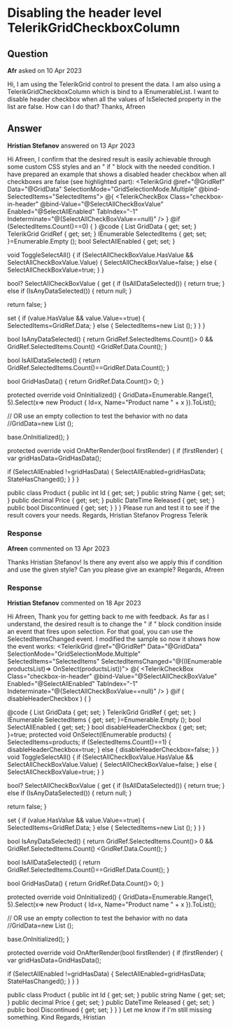 # Disabling the header level TelerikGridCheckboxColumn

## Question

**Afr** asked on 10 Apr 2023

Hi, I am using the TelerikGrid control to present the data. I am also using a TelerikGridCheckboxColumn which is bind to a IEnumerableList. I want to disable header checkbox when all the values of IsSelected property in the list are false. How can I do that? Thanks, Afreen

## Answer

**Hristian Stefanov** answered on 13 Apr 2023

Hi Afreen, I confirm that the desired result is easily achievable through some custom CSS styles and an " if " block with the needed condition. I have prepared an example that shows a disabled header checkbox when all checkboxes are false (see highlighted part): <TelerikGrid @ref="@GridRef" Data="@GridData" SelectionMode="GridSelectionMode.Multiple" @bind-SelectedItems="SelectedItems"> <GridColumns> <GridCheckboxColumn Width="140px" HeaderClass="header-select-all"> <HeaderTemplate> @{ <TelerikCheckBox Class="checkbox-in-header" @bind-Value="@SelectAllCheckBoxValue" Enabled="@SelectAllEnabled" TabIndex="-1" Indeterminate="@(SelectAllCheckBoxValue==null)" /> } </HeaderTemplate> </GridCheckboxColumn> <GridColumn Field="@(nameof(Product.Name))" Title="Product Name" /> </GridColumns> </TelerikGrid> <style>.k-grid.header-select-all.k-checkbox { vertical-align: middle;
}.k-grid.header-select-all,.k-grid td:first -child { text-align: center;
} </style> @if (SelectedItems.Count()==0)
{ <style>.checkbox-in-header { pointer-events: none; opacity: 0.5;
} </style> } @code {
List <Product> GridData { get; set; }
TelerikGrid <Product> GridRef { get; set; }
IEnumerable <Product> SelectedItems { get; set; }=Enumerable.Empty <Product> ();
bool SelectAllEnabled { get; set; }

void ToggleSelectAll()
{
if (SelectAllCheckBoxValue.HasValue && SelectAllCheckBoxValue.Value)
{
SelectAllCheckBoxValue=false;
}
else
{
SelectAllCheckBoxValue=true;
}
}

bool? SelectAllCheckBoxValue
{
get
{
if (IsAllDataSelected())
{
return true;
}
else if (IsAnyDataSelected())
{
return null;
}

return false;
}

set
{
if (value.HasValue && value.Value==true)
{
SelectedItems=GridRef.Data;
}
else
{
SelectedItems=new List <Product> ();
}
}
}

bool IsAnyDataSelected()
{
return GridRef.SelectedItems.Count()> 0 && GridRef.SelectedItems.Count() <GridRef.Data.Count();
}

bool IsAllDataSelected()
{
return GridRef.SelectedItems.Count()==GridRef.Data.Count();
}

bool GridHasData()
{
return GridRef.Data.Count()> 0;
}

protected override void OnInitialized()
{
GridData=Enumerable.Range(1, 5).Select(x=> new Product
{
Id=x,
Name="Product name " + x
}).ToList();

// OR use an empty collection to test the behavior with no data
//GridData=new List <Product> ();

base.OnInitialized();
}

protected override void OnAfterRender(bool firstRender)
{
if (firstRender)
{
var gridHasData=GridHasData();

if (SelectAllEnabled !=gridHasData)
{
SelectAllEnabled=gridHasData;
StateHasChanged();
}
}
}

public class Product
{
public int Id { get; set; }
public string Name { get; set; }
public decimal Price { get; set; }
public DateTime Released { get; set; }
public bool Discontinued { get; set; }
}
} Please run and test it to see if the result covers your needs. Regards, Hristian Stefanov Progress Telerik

### Response

**Afreen** commented on 13 Apr 2023

Thanks Hristian Stefanov! Is there any event also we apply this if condition and use the given style? Can you please give an example? Regards, Afreen

### Response

**Hristian Stefanov** commented on 18 Apr 2023

Hi Afreen, Thank you for getting back to me with feedback. As far as I understand, the desired result is to change the " if " block condition inside an event that fires upon selection. For that goal, you can use the SelectedItemsChanged event. I modified the sample so now it shows how the event works: <TelerikGrid @ref="@GridRef" Data="@GridData" SelectionMode="GridSelectionMode.Multiple" SelectedItems="SelectedItems" SelectedItemsChanged="@((IEnumerable<Product> productsList)=> OnSelect(productsList))"> <GridColumns> <GridCheckboxColumn Width="140px" HeaderClass="header-select-all"> <HeaderTemplate> @{ <TelerikCheckBox Class="checkbox-in-header" @bind-Value="@SelectAllCheckBoxValue" Enabled="@SelectAllEnabled" TabIndex="-1" Indeterminate="@(SelectAllCheckBoxValue==null)" /> } </HeaderTemplate> </GridCheckboxColumn> <GridColumn Field="@(nameof(Product.Name))" Title="Product Name" /> </GridColumns> </TelerikGrid> <style>.k-grid.header-select-all.k-checkbox { vertical-align: middle;
}.k-grid.header-select-all,.k-grid td:first -child { text-align: center;
} </style> @if ( disableHeaderCheckbox )
{ <style>.checkbox-in-header { pointer-events: none; opacity: 0.5;
} </style> }

@code {
List <Product> GridData { get; set; }
TelerikGrid <Product> GridRef { get; set; }
IEnumerable <Product> SelectedItems { get; set; }=Enumerable.Empty <Product> ();
bool SelectAllEnabled { get; set; } bool disableHeaderCheckbox { get; set; }=true; protected void OnSelect(IEnumerable <Product> products)
{
SelectedItems=products;
if (SelectedItems.Count()==1)
{
disableHeaderCheckbox=true;
}
else
{
disableHeaderCheckbox=false;
}
} void ToggleSelectAll()
{
if (SelectAllCheckBoxValue.HasValue && SelectAllCheckBoxValue.Value)
{
SelectAllCheckBoxValue=false;
}
else
{
SelectAllCheckBoxValue=true;
}
}

bool? SelectAllCheckBoxValue
{
get
{
if (IsAllDataSelected())
{
return true;
}
else if (IsAnyDataSelected())
{
return null;
}

return false;
}

set
{
if (value.HasValue && value.Value==true)
{
SelectedItems=GridRef.Data;
}
else
{
SelectedItems=new List <Product> ();
}
}
}

bool IsAnyDataSelected()
{
return GridRef.SelectedItems.Count()> 0 && GridRef.SelectedItems.Count() <GridRef.Data.Count();
}

bool IsAllDataSelected()
{
return GridRef.SelectedItems.Count()==GridRef.Data.Count();
}

bool GridHasData()
{
return GridRef.Data.Count()> 0;
}

protected override void OnInitialized()
{
GridData=Enumerable.Range(1, 5).Select(x=> new Product
{
Id=x,
Name="Product name " + x
}).ToList();

// OR use an empty collection to test the behavior with no data
//GridData=new List <Product> ();

base.OnInitialized();
}

protected override void OnAfterRender(bool firstRender)
{
if (firstRender)
{
var gridHasData=GridHasData();

if (SelectAllEnabled !=gridHasData)
{
SelectAllEnabled=gridHasData;
StateHasChanged();
}
}
}

public class Product
{
public int Id { get; set; }
public string Name { get; set; }
public decimal Price { get; set; }
public DateTime Released { get; set; }
public bool Discontinued { get; set; }
}
} Let me know if I'm still missing something. Kind Regards, Hristian
